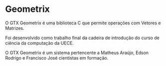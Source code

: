 # Geometrix

O GTX Geometrix é uma biblioteca C que permite operações com Vetores e Matrizes.

Foi desenvolvido como trabalho final da cadeira de introdução do curso de ciência da computação da UECE.

O GTX Geometrix é um sistema pertencente a Matheus Araújo, Edson Rodrigo e Francisco José cientistas em formação.
